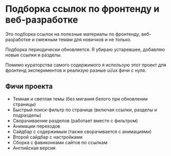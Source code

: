 # Подборка ссылок по фронтенду и веб-разработке 

Это подборка ссылок на полезные материалы по фронтенду, веб-разработке и смежным темам для новичков и не только. 

Подборка периодически обновляется. Я убираю устаревшее, добавляю новые ссылки и разделы.

Помимо кураторства самого содержимого я использую этот проект для фронтенд экспериментов и реализую разные ui/ux фичи с нуля.

## Фичи проекта
* Темная и светлая темы (без мигания белого при обновлении страницы)
* Быстрый поиск-фильтр по странице (включая ссылки, разделы и подразделы)
* Сворачиваение разделов (работает вместе с фильтром)
* Анимации переходов
* Сайдбар с содержимым (также сворачивается с анимациями)
* Второй сайдбар с настройками
* Сборка с фавиконками сайтов по ссылкам
* Английская версия